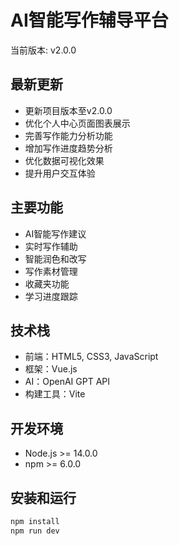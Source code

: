 # AI智能写作辅导平台

当前版本: v2.0.0

## 最新更新
- 更新项目版本至v2.0.0
- 优化个人中心页面图表展示
- 完善写作能力分析功能
- 增加写作进度趋势分析
- 优化数据可视化效果
- 提升用户交互体验

## 主要功能
- AI智能写作建议
- 实时写作辅助
- 智能润色和改写
- 写作素材管理
- 收藏夹功能
- 学习进度跟踪

## 技术栈
- 前端：HTML5, CSS3, JavaScript
- 框架：Vue.js
- AI：OpenAI GPT API
- 构建工具：Vite

## 开发环境
- Node.js >= 14.0.0
- npm >= 6.0.0

## 安装和运行
```bash
npm install
npm run dev
```